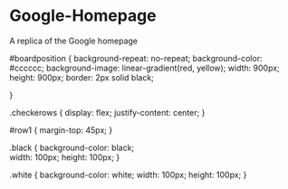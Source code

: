 # Google-Homepage

A replica of the Google homepage

#boardposition {
background-repeat: no-repeat;
background-color: #cccccc;
background-image: linear-gradient(red, yellow);
width: 900px;
height: 900px;
border: 2px solid black;

}

.checkerows {
display: flex;
justify-content: center;
}

#row1 {
margin-top: 45px;
}

.black {
background-color: black;  
 width: 100px;
height: 100px;
}

.white {
background-color: white;
width: 100px;
height: 100px;
}
